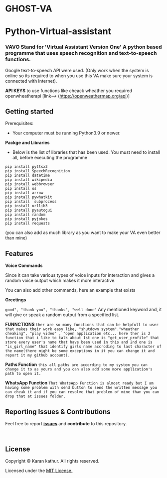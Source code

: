 # GHOST-VA
# Python-Virtual-assistant

### VAVO Stand for 'Virtual Assistant Version One' A python based programme that uses speech recognition and text-to-speech functions.</br>
Google text-to-speech API were used. (Only work when the system is online so its required to when you use this VA make sure your system is connected with Internet).

**API KEYS**
to use functions like cheack wheather you required openwheatherapi [link--> (https://openweathermap.org/api)] 

## Getting started
Prerequisites:
* Your computer must be running Python3.9 or newer.

**Packge and Libraries**
* Below is the list of libraries that has been used. You must need to install all, before executing the programme
```
pip install pyttsx3
pip install SpeechRecognition 
pip install datetime
pip install wikipedia
pip install webbrowser
pip install os
pip install arrow
pip install pywhatkit
pip install  subprocess
pip install urllib3
pip install pyautogui
pip install random
pip install pyjokes
pip install requests
```
(you can also add as much library as you want to make your VA even better than mine)

## Features

**Voice Commands**

Since it can take various types of voice inputs for interaction and gives a random voice output which makes it more interactive. 

You can also add other commands, here an example that exists

**Greetings**
 
 `good", "thank you", "thanks", "well done"` Any mentioned keyword and,  it will give or speak a random output from a specified list.


**FUNNCTIONS**
`ther are so many functions that can be helpfull to user that makes their work easy like, "shutdown system"."wheather cheaking", "play video" , "open application etc...
here ther is 2 function that i like to talk about 1st one is "get_user_profile" that store every user's name that have been used in this and 2nd one is "is_girl_name" that identify girls name accroding to last character of the name(there might be some exceptions in it you can change it and report it my github account).
`

**Paths Function**
`this all paths are according to my system you can change it to as yours and you can also add some more application's path to open it.`

**WhatsApp Function**
`That WhatsApp Function is almost ready but I am having some problem with send button to send the written message you can cheak it and if you can resolve that problem of mine than you can drop that at issues folder.`



 ## Reporting Issues & Contributions

Feel free to report <b>[issues](https://github.com/KaranKathur06/GHOST-VA/issues/new)</b> and <b>contribute</b> to this repository.

<br/>

## License

Copyright © Karan kathur. All rights reserved.

Licensed under the [MIT License.](LICENSE)
